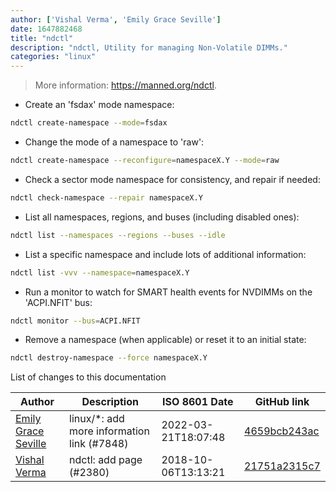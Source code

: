 ```yaml
---
author: ['Vishal Verma', 'Emily Grace Seville']
date: 1647882468
title: "ndctl"
description: "ndctl, Utility for managing Non-Volatile DIMMs."
categories: "linux"
---
```

> More information: <https://manned.org/ndctl>.

- Create an 'fsdax' mode namespace:

```bash
ndctl create-namespace --mode=fsdax
```

- Change the mode of a namespace to 'raw':

```bash
ndctl create-namespace --reconfigure=namespaceX.Y --mode=raw
```

- Check a sector mode namespace for consistency, and repair if needed:

```bash
ndctl check-namespace --repair namespaceX.Y
```

- List all namespaces, regions, and buses (including disabled ones):

```bash
ndctl list --namespaces --regions --buses --idle
```

- List a specific namespace and include lots of additional information:

```bash
ndctl list -vvv --namespace=namespaceX.Y
```

- Run a monitor to watch for SMART health events for NVDIMMs on the 'ACPI.NFIT' bus:

```bash
ndctl monitor --bus=ACPI.NFIT
```

- Remove a namespace (when applicable) or reset it to an initial state:

```bash
ndctl destroy-namespace --force namespaceX.Y
```
List of changes to this documentation


Author | Description | ISO 8601 Date | GitHub link
------|-----|-----|-----
[Emily Grace Seville](mailto:emilyseville7cf@gmail.com) | linux/*: add more information link (#7848) | 2022-03-21T18:07:48 | [4659bcb243ac](https://github.com/tldr-pages/tldr/commit/4659bcb243ac572c9e0c95117097801f1e62bda4)
[Vishal Verma](mailto:stellarhopper@gmail.com) | ndctl: add page (#2380) | 2018-10-06T13:13:21 | [21751a2315c7](https://github.com/tldr-pages/tldr/commit/21751a2315c78938acc48219b1ac53aad09c56a6)

